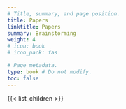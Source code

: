 ```yaml
---
# Title, summary, and page position.
title: Papers
linktitle: Papers
summary: Brainstorming
weight: 4
# icon: book
# icon_pack: fas

# Page metadata.
type: book # Do not modify.
toc: false
---
```


{{< list_children >}}
